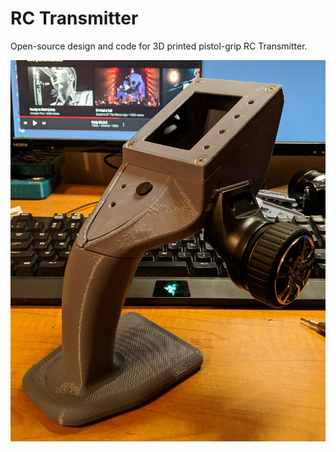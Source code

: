 # RC Transmitter
Open-source design and code for 3D printed pistol-grip RC Transmitter.

![Front](docs/images/MVIMG_20200218_222148.jpg?raw=true)
